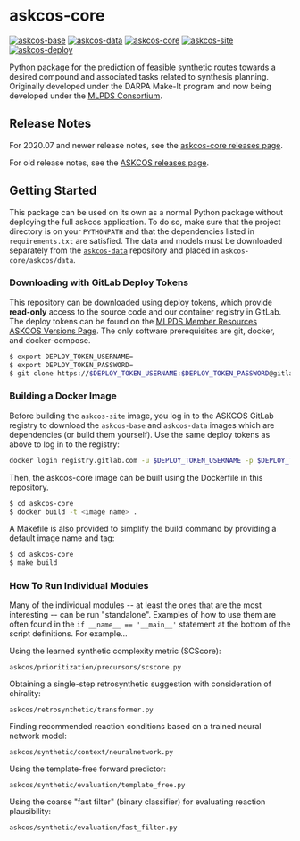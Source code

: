 # askcos-core
[![askcos-base](https://img.shields.io/badge/-askcos--base-lightgray?style=flat-square)](https://gitlab.com/mlpds_mit/ASKCOS/askcos-base)
[![askcos-data](https://img.shields.io/badge/-askcos--data-lightgray?style=flat-square)](https://gitlab.com/mlpds_mit/ASKCOS/askcos-data)
[![askcos-core](https://img.shields.io/badge/-askcos--core-blue?style=flat-square)](https://gitlab.com/mlpds_mit/ASKCOS/askcos-core)
[![askcos-site](https://img.shields.io/badge/-askcos--site-lightgray?style=flat-square)](https://gitlab.com/mlpds_mit/ASKCOS/askcos-site)
[![askcos-deploy](https://img.shields.io/badge/-askcos--deploy-lightgray?style=flat-square)](https://gitlab.com/mlpds_mit/ASKCOS/askcos-deploy)

Python package for the prediction of feasible synthetic routes towards a desired compound and associated tasks related to synthesis planning. Originally developed under the DARPA Make-It program and now being developed under the [MLPDS Consortium](http://mlpds.mit.edu).

## Release Notes

For 2020.07 and newer release notes, see the [askcos-core releases page](https://gitlab.com/mlpds_mit/ASKCOS/askcos-core/-/releases).

For old release notes, see the [ASKCOS releases page](https://gitlab.com/mlpds_mit/ASKCOS/ASKCOS/-/releases).

## Getting Started

This package can be used on its own as a normal Python package without deploying the full askcos application. To do so, make sure that the project directory is on your `PYTHONPATH` and that the dependencies listed in `requirements.txt` are satisfied. The data and models must be downloaded separately from the [`askcos-data`](https://gitlab.com/mlpds_mit/ASKCOS/askcos-data) repository and placed in `askcos-core/askcos/data`.

### Downloading with GitLab Deploy Tokens

This repository can be downloaded using deploy tokens, which provide __read-only__ access to the source code and our container registry in GitLab. The deploy tokens can be found on the [MLPDS Member Resources ASKCOS Versions Page](https://mlpds.mit.edu/member-resources-releases-versions/). The only software prerequisites are git, docker, and docker-compose.

```bash
$ export DEPLOY_TOKEN_USERNAME=
$ export DEPLOY_TOKEN_PASSWORD=
$ git clone https://$DEPLOY_TOKEN_USERNAME:$DEPLOY_TOKEN_PASSWORD@gitlab.com/mlpds_mit/askcos/askcos-core.git
```

### Building a Docker Image

Before building the `askcos-site` image, you log in to the ASKCOS GitLab registry to download the `askcos-base` and `askcos-data` images which are dependencies (or build them yourself). Use the same deploy tokens as above to log in to the registry:

```bash
docker login registry.gitlab.com -u $DEPLOY_TOKEN_USERNAME -p $DEPLOY_TOKEN_PASSWORD
```

Then, the askcos-core image can be built using the Dockerfile in this repository.

```bash
$ cd askcos-core
$ docker build -t <image name> .
```

A Makefile is also provided to simplify the build command by providing a default image name and tag:

```bash
$ cd askcos-core
$ make build
```

### How To Run Individual Modules
Many of the individual modules -- at least the ones that are the most interesting -- can be run "standalone". Examples of how to use them are often found in the ```if __name__ == '__main__'``` statement at the bottom of the script definitions. For example...

Using the learned synthetic complexity metric (SCScore):
```
askcos/prioritization/precursors/scscore.py
```

Obtaining a single-step retrosynthetic suggestion with consideration of chirality:
```
askcos/retrosynthetic/transformer.py
```

Finding recommended reaction conditions based on a trained neural network model:
```
askcos/synthetic/context/neuralnetwork.py
```

Using the template-free forward predictor:
```
askcos/synthetic/evaluation/template_free.py
```

Using the coarse "fast filter" (binary classifier) for evaluating reaction plausibility:
```
askcos/synthetic/evaluation/fast_filter.py
```
